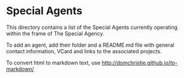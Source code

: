 Special Agents
=============

This directory contains a list of the Special Agents currently operating within the frame of The Special Agency.

To add an agent, add their folder and a README.md file with general contact information, VCard and links to the associated projects.

To convert html to markdown text, use http://domchristie.github.io/to-markdown/




